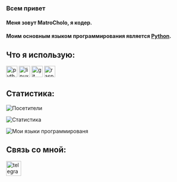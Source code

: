 ### Всем привет

#### Меня зовут **MatroCholo**, я кодер.
#### Моим основным языком программирования является [Python](https://www.python.org/).

## Что я использую: 
<a href="https://www.python.org/"><img src="https://www.vectorlogo.zone/logos/python/python-icon.svg" alt="python" width="30" height="30"/></a>
<a href="https://www.linux.org/"><img src="https://www.vectorlogo.zone/logos/linux/linux-icon.svg" alt="linux" width="30" height="30"/></a>
<a href="https://git-scm.com/"><img src="https://www.vectorlogo.zone/logos/github/github-icon.svg" alt="git" width="30" height="30"/></a>
<a href="https://www.raspberrypi.org/"><img src="https://www.vectorlogo.zone/logos/raspberrypi/raspberrypi-icon.svg" alt="raspberrypi" width="30" height="30"/></a>

## Статистика:
![Посетители](https://visitor-badge.glitch.me/badge?page_id=MatroCholo)

![Статистика](https://github-readme-stats.vercel.app/api?username=MatroCholo&count_private=tru&show_icons=true)

![Мои языки программированя](https://github-readme-stats.vercel.app/api/top-langs/?username=MatroCholo)


## Связь со мной:
<a href="https://t.me/MatroCholo"><img src="https://img.icons8.com/fluent/144/000000/telegram-app.png" alt="telegram" width="40" height="40"/></a>
